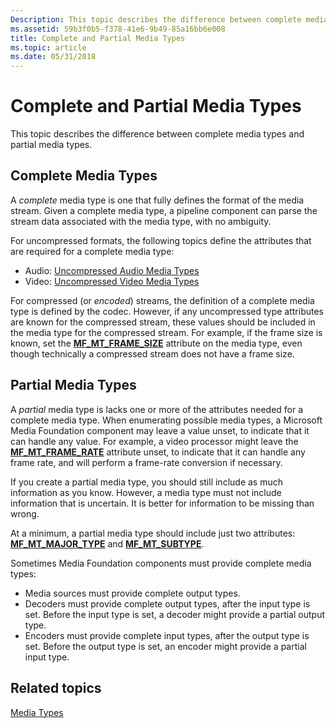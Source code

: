 ```yaml
---
Description: This topic describes the difference between complete media types and partial media types.
ms.assetid: 59b3f0b5-f378-41e6-9b49-85a16bb6e008
title: Complete and Partial Media Types
ms.topic: article
ms.date: 05/31/2018
---
```


# Complete and Partial Media Types

This topic describes the difference between complete media types and partial media types.

## Complete Media Types

A *complete* media type is one that fully defines the format of the media stream. Given a complete media type, a pipeline component can parse the stream data associated with the media type, with no ambiguity.

For uncompressed formats, the following topics define the attributes that are required for a complete media type:

-   Audio: [Uncompressed Audio Media Types](uncompressed-audio-media-types.md)
-   Video: [Uncompressed Video Media Types](uncompressed-video-media-types.md)

For compressed (or *encoded*) streams, the definition of a complete media type is defined by the codec. However, if any uncompressed type attributes are known for the compressed stream, these values should be included in the media type for the compressed stream. For example, if the frame size is known, set the [**MF\_MT\_FRAME\_SIZE**](mf-mt-frame-size-attribute.md) attribute on the media type, even though technically a compressed stream does not have a frame size.

## Partial Media Types

A *partial* media type is lacks one or more of the attributes needed for a complete media type. When enumerating possible media types, a Microsoft Media Foundation component may leave a value unset, to indicate that it can handle any value. For example, a video processor might leave the [**MF\_MT\_FRAME\_RATE**](mf-mt-frame-rate-attribute.md) attribute unset, to indicate that it can handle any frame rate, and will perform a frame-rate conversion if necessary.

If you create a partial media type, you should still include as much information as you know. However, a media type must not include information that is uncertain. It is better for information to be missing than wrong.

At a minimum, a partial media type should include just two attributes: [**MF\_MT\_MAJOR\_TYPE**](mf-mt-major-type-attribute.md) and [**MF\_MT\_SUBTYPE**](mf-mt-subtype-attribute.md).

Sometimes Media Foundation components must provide complete media types:

-   Media sources must provide complete output types.
-   Decoders must provide complete output types, after the input type is set. Before the input type is set, a decoder might provide a partial output type.
-   Encoders must provide complete input types, after the output type is set. Before the output type is set, an encoder might provide a partial input type.

## Related topics

<dl> <dt>

[Media Types](media-types.md)
</dt> </dl>

 

 



